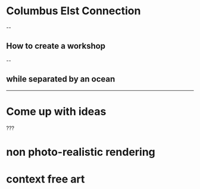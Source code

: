 # Columbus Elst Connection

--

## How to create a workshop

--

## while separated by an ocean

---

# Come up with ideas

???

# non photo-realistic rendering
# context free art
